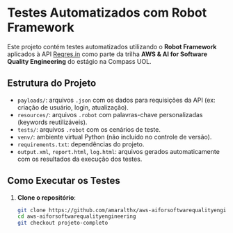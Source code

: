 # Testes Automatizados com Robot Framework

Este projeto contém testes automatizados utilizando o **Robot Framework** aplicados à API [Reqres.in](https://reqres.in/) como parte da trilha **AWS & AI for Software Quality Engineering** do estágio na Compass UOL.

## Estrutura do Projeto

- `payloads/`: arquivos `.json` com os dados para requisições da API (ex: criação de usuário, login, atualização).
- `resources/`: arquivos `.robot` com palavras-chave personalizadas (keywords reutilizáveis).
- `tests/`: arquivos `.robot` com os cenários de teste.
- `venv/`: ambiente virtual Python (não incluído no controle de versão).
- `requirements.txt`: dependências do projeto.
- `output.xml`, `report.html`, `log.html`: arquivos gerados automaticamente com os resultados da execução dos testes.

## Como Executar os Testes

1. **Clone o repositório**:

   ```bash
   git clone https://github.com/amaralthx/aws-aiforsoftwarequalityengineering.git
   cd aws-aiforsoftwarequalityengineering
   git checkout projeto-completo
